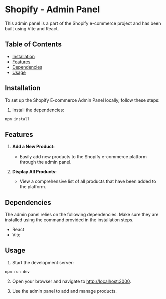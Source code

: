 # Shopify - Admin Panel

This admin panel is a part of the Shopify e-commerce project and has been built using Vite and React.

## Table of Contents
- [Installation](#installation)
- [Features](#features)
- [Dependencies](#dependencies)
- [Usage](#usage)

## Installation

To set up the Shopify E-commerce Admin Panel locally, follow these steps:

1. Install the dependencies:

```bash
npm install
```

## Features

1. **Add a New Product:**
   - Easily add new products to the Shopify e-commerce platform through the admin panel.

2. **Display All Products:**
   - View a comprehensive list of all products that have been added to the platform.

## Dependencies

The admin panel relies on the following dependencies. Make sure they are installed using the command provided in the installation steps.

- React
- Vite

## Usage

1. Start the development server:

```bash
npm run dev
```

2. Open your browser and navigate to [http://localhost:3000](http://localhost:3000).

3. Use the admin panel to add and manage products.

